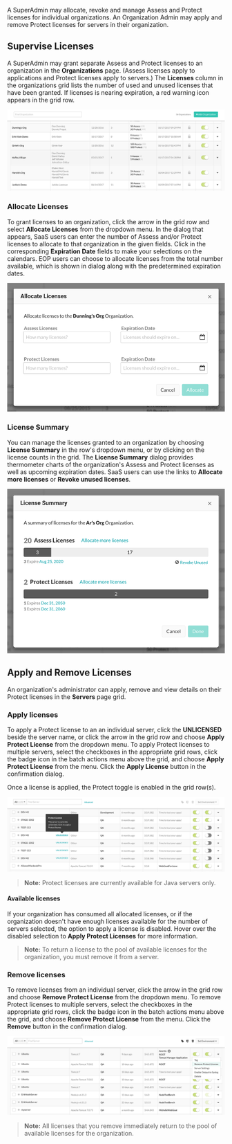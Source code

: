 <!--
title: "License Management"
description: "Overview of Licensing visibility"
tags: "Admin manage SuperAdmin EOP SaaS RASP IAST Licensing"
-->

A SuperAdmin may allocate, revoke and manage Assess and Protect licenses for individual organizations. An Organization Admin may apply and remove Protect licenses for servers in their organization. 

## Supervise Licenses

A SuperAdmin may grant separate Assess and Protect licenses to an organization in the **Organizations** page. (Assess licenses apply to applications and Protect licenses apply to servers.) The **Licenses** column in the organizations grid lists the number of used and unused licenses that have been granted. If licenses is nearing expiration, a red warning icon appears in the grid row. 

<a href="assets/images/Org-grid.png" rel="lightbox" title="Organizations page"><img class="thumbnail" src="assets/images/Org-grid.png"/></a>

### Allocate Licenses

To grant licenses to an organization, click the arrow in the grid row and select **Allocate Licenses** from the dropdown menu. In the dialog that appears, SaaS users can enter the number of Assess and/or Protect licenses to allocate to that organization in the given fields. Click in the corresponding **Expiration Date** fields to make your selections on the calendars. EOP users can choose to allocate licenses from the total number available, which is shown in dialog along with the predetermined expiration dates. 

<a href="assets/images/Licenses-allocate.png" rel="lightbox" title="Allocate licenses dialog for SaaS"><img class="thumbnail" src="assets/images/Licenses-allocate.png"/></a>

### License Summary

You can manage the licenses granted to an organization by choosing **License Summary** in the row's dropdown menu, or by clicking on the license counts in the grid. The **License Summary** dialog provides thermometer charts of the organization's Assess and Protect licenses as well as upcoming expiration dates. SaaS users can use the links to **Allocate more licenses** or **Revoke unused licenses**. 

<a href="assets/images/License-summary.png" rel="lightbox" title="License Summary dialog for SaaS"><img class="thumbnail" src="assets/images/License-summary.png"/></a>

## Apply and Remove Licenses

An organization's administrator can apply, remove and view details on their Protect licenses in the **Servers** page grid.

### Apply licenses

To apply a Protect license to an an individual server, click the **UNLICENSED** beside the server name, or click the arrow in the grid row and choose **Apply Protect License** from the dropdown menu. To apply Protect licenses to multiple servers, select the checkboxes in the appropriate grid rows, click the badge icon in the batch actions menu above the grid, and choose **Apply Protect License** from the menu. Click the **Apply License** button in the confirmation dialog. 

Once a license is applied, the Protect toggle is enabled in the grid row(s).

<a href="assets/images/Servers-unlicensed.png" rel="lightbox" title="Apply a Protect license"><img class="thumbnail" src="assets/images/Servers-unlicensed.png"/></a>

>**Note:** Protect licenses are currently available for Java servers only.

#### Available licenses

If your organization has consumed all allocated licenses, or if the organization doesn't have enough licenses available for the number of servers selected, the option to apply a license is disabled. Hover over the disabled selection to **Apply Protect Licenses** for more information. 

> **Note:** To return a license to the pool of available licenses for the organization, you must remove it from a server. 

### Remove licenses 

To remove licenses from an individual server, click the arrow in the grid row and choose **Remove Protect License** from the dropdown menu. To remove Protect licenses to multiple servers, select the checkboxes in the appropriate grid rows, click the badge icon in the batch actions menu above the grid, and choose **Remove Protect License** from the menu. Click the **Remove** button in the confirmation dialog. 

<a href="assets/images/Servers-remove-license.png" rel="lightbox" title="Remove Protect license"><img class="thumbnail" src="assets/images/Servers-remove-license.png"/></a>

> **Note:** All licenses that you remove immediately return to the pool of available licenses for the organization. 




